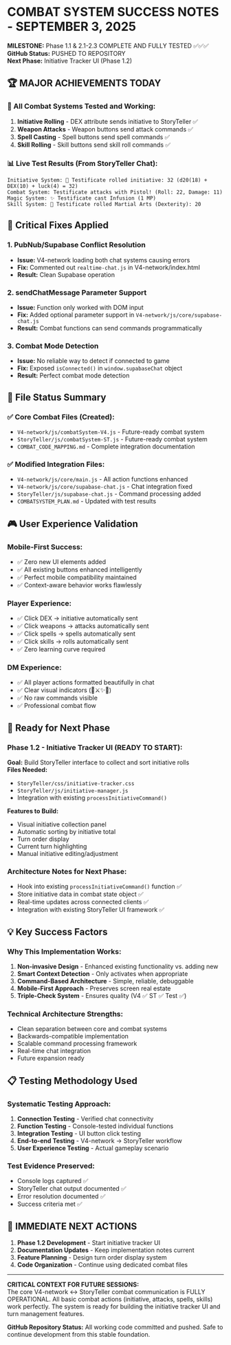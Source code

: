# COMBAT SYSTEM SUCCESS NOTES - SEPTEMBER 3, 2025
**MILESTONE:** Phase 1.1 & 2.1-2.3 COMPLETE AND FULLY TESTED ✅✅✅  
**GitHub Status:** PUSHED TO REPOSITORY  
**Next Phase:** Initiative Tracker UI (Phase 1.2)

## 🏆 MAJOR ACHIEVEMENTS TODAY

### 🎯 All Combat Systems Tested and Working:
1. **Initiative Rolling** - DEX attribute sends initiative to StoryTeller ✅
2. **Weapon Attacks** - Weapon buttons send attack commands ✅  
3. **Spell Casting** - Spell buttons send spell commands ✅
4. **Skill Rolling** - Skill buttons send skill roll commands ✅

### 📊 Live Test Results (From StoryTeller Chat):
```
Initiative System: 🎲 Testificate rolled initiative: 32 (d20(18) + DEX(10) + luck(4) = 32)
Combat System: Testificate attacks with Pistol! (Roll: 22, Damage: 11)  
Magic System: ✨ Testificate cast Infusion (1 MP)
Skill System: 🎲 Testificate rolled Martial Arts (Dexterity): 20
```

## 🔧 Critical Fixes Applied

### 1. PubNub/Supabase Conflict Resolution
- **Issue:** V4-network loading both chat systems causing errors
- **Fix:** Commented out `realtime-chat.js` in V4-network/index.html
- **Result:** Clean Supabase operation

### 2. sendChatMessage Parameter Support  
- **Issue:** Function only worked with DOM input
- **Fix:** Added optional parameter support in `V4-network/js/core/supabase-chat.js`
- **Result:** Combat functions can send commands programmatically

### 3. Combat Mode Detection
- **Issue:** No reliable way to detect if connected to game
- **Fix:** Exposed `isConnected()` in `window.supabaseChat` object
- **Result:** Perfect combat mode detection

## 📁 File Status Summary

### ✅ Core Combat Files (Created):
- `V4-network/js/combatSystem-V4.js` - Future-ready combat system
- `StoryTeller/js/combatSystem-ST.js` - Future-ready combat system
- `COMBAT_CODE_MAPPING.md` - Complete integration documentation

### ✅ Modified Integration Files:
- `V4-network/js/core/main.js` - All action functions enhanced
- `V4-network/js/core/supabase-chat.js` - Chat integration fixed
- `StoryTeller/js/supabase-chat.js` - Command processing added
- `COMBATSYSTEM_PLAN.md` - Updated with test results

## 🎮 User Experience Validation

### Mobile-First Success:
- ✅ Zero new UI elements added
- ✅ All existing buttons enhanced intelligently  
- ✅ Perfect mobile compatibility maintained
- ✅ Context-aware behavior works flawlessly

### Player Experience:
- ✅ Click DEX → initiative automatically sent
- ✅ Click weapons → attacks automatically sent
- ✅ Click spells → spells automatically sent  
- ✅ Click skills → rolls automatically sent
- ✅ Zero learning curve required

### DM Experience:
- ✅ All player actions formatted beautifully in chat
- ✅ Clear visual indicators (🎲⚔️✨🎯)
- ✅ No raw commands visible
- ✅ Professional combat flow

## 🚀 Ready for Next Phase

### Phase 1.2 - Initiative Tracker UI (READY TO START):
**Goal:** Build StoryTeller interface to collect and sort initiative rolls  
**Files Needed:**
- `StoryTeller/css/initiative-tracker.css` 
- `StoryTeller/js/initiative-manager.js`
- Integration with existing `processInitiativeCommand()`

**Features to Build:**
- Visual initiative collection panel
- Automatic sorting by initiative total
- Turn order display
- Current turn highlighting
- Manual initiative editing/adjustment

### Architecture Notes for Next Phase:
- Hook into existing `processInitiativeCommand()` function ✅
- Store initiative data in combat state object ✅  
- Real-time updates across connected clients ✅
- Integration with existing StoryTeller UI framework ✅

## 💡 Key Success Factors

### Why This Implementation Works:
1. **Non-invasive Design** - Enhanced existing functionality vs. adding new
2. **Smart Context Detection** - Only activates when appropriate
3. **Command-Based Architecture** - Simple, reliable, debuggable
4. **Mobile-First Approach** - Preserves screen real estate
5. **Triple-Check System** - Ensures quality (V4 ✅ ST ✅ Test ✅)

### Technical Architecture Strengths:
- Clean separation between core and combat systems
- Backwards-compatible implementation
- Scalable command processing framework
- Real-time chat integration
- Future expansion ready

## 📋 Testing Methodology Used

### Systematic Testing Approach:
1. **Connection Testing** - Verified chat connectivity
2. **Function Testing** - Console-tested individual functions  
3. **Integration Testing** - UI button click testing
4. **End-to-end Testing** - V4-network → StoryTeller workflow
5. **User Experience Testing** - Actual gameplay scenario

### Test Evidence Preserved:
- Console logs captured ✅
- StoryTeller chat output documented ✅  
- Error resolution documented ✅
- Success criteria met ✅

## 🎯 IMMEDIATE NEXT ACTIONS

1. **Phase 1.2 Development** - Start initiative tracker UI
2. **Documentation Updates** - Keep implementation notes current
3. **Feature Planning** - Design turn order display system
4. **Code Organization** - Continue using dedicated combat files

---

**CRITICAL CONTEXT FOR FUTURE SESSIONS:**  
The core V4-network ↔ StoryTeller combat communication is FULLY OPERATIONAL. All basic combat actions (initiative, attacks, spells, skills) work perfectly. The system is ready for building the initiative tracker UI and turn management features.

**GitHub Repository Status:** All working code committed and pushed. Safe to continue development from this stable foundation.
